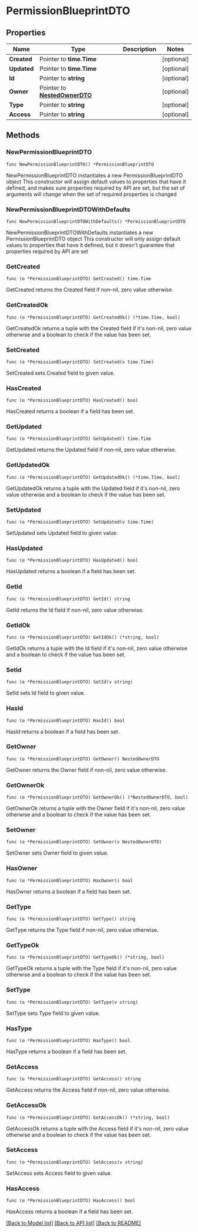 # PermissionBlueprintDTO

## Properties

Name | Type | Description | Notes
------------ | ------------- | ------------- | -------------
**Created** | Pointer to **time.Time** |  | [optional] 
**Updated** | Pointer to **time.Time** |  | [optional] 
**Id** | Pointer to **string** |  | [optional] 
**Owner** | Pointer to [**NestedOwnerDTO**](NestedOwnerDTO.md) |  | [optional] 
**Type** | Pointer to **string** |  | [optional] 
**Access** | Pointer to **string** |  | [optional] 

## Methods

### NewPermissionBlueprintDTO

`func NewPermissionBlueprintDTO() *PermissionBlueprintDTO`

NewPermissionBlueprintDTO instantiates a new PermissionBlueprintDTO object
This constructor will assign default values to properties that have it defined,
and makes sure properties required by API are set, but the set of arguments
will change when the set of required properties is changed

### NewPermissionBlueprintDTOWithDefaults

`func NewPermissionBlueprintDTOWithDefaults() *PermissionBlueprintDTO`

NewPermissionBlueprintDTOWithDefaults instantiates a new PermissionBlueprintDTO object
This constructor will only assign default values to properties that have it defined,
but it doesn't guarantee that properties required by API are set

### GetCreated

`func (o *PermissionBlueprintDTO) GetCreated() time.Time`

GetCreated returns the Created field if non-nil, zero value otherwise.

### GetCreatedOk

`func (o *PermissionBlueprintDTO) GetCreatedOk() (*time.Time, bool)`

GetCreatedOk returns a tuple with the Created field if it's non-nil, zero value otherwise
and a boolean to check if the value has been set.

### SetCreated

`func (o *PermissionBlueprintDTO) SetCreated(v time.Time)`

SetCreated sets Created field to given value.

### HasCreated

`func (o *PermissionBlueprintDTO) HasCreated() bool`

HasCreated returns a boolean if a field has been set.

### GetUpdated

`func (o *PermissionBlueprintDTO) GetUpdated() time.Time`

GetUpdated returns the Updated field if non-nil, zero value otherwise.

### GetUpdatedOk

`func (o *PermissionBlueprintDTO) GetUpdatedOk() (*time.Time, bool)`

GetUpdatedOk returns a tuple with the Updated field if it's non-nil, zero value otherwise
and a boolean to check if the value has been set.

### SetUpdated

`func (o *PermissionBlueprintDTO) SetUpdated(v time.Time)`

SetUpdated sets Updated field to given value.

### HasUpdated

`func (o *PermissionBlueprintDTO) HasUpdated() bool`

HasUpdated returns a boolean if a field has been set.

### GetId

`func (o *PermissionBlueprintDTO) GetId() string`

GetId returns the Id field if non-nil, zero value otherwise.

### GetIdOk

`func (o *PermissionBlueprintDTO) GetIdOk() (*string, bool)`

GetIdOk returns a tuple with the Id field if it's non-nil, zero value otherwise
and a boolean to check if the value has been set.

### SetId

`func (o *PermissionBlueprintDTO) SetId(v string)`

SetId sets Id field to given value.

### HasId

`func (o *PermissionBlueprintDTO) HasId() bool`

HasId returns a boolean if a field has been set.

### GetOwner

`func (o *PermissionBlueprintDTO) GetOwner() NestedOwnerDTO`

GetOwner returns the Owner field if non-nil, zero value otherwise.

### GetOwnerOk

`func (o *PermissionBlueprintDTO) GetOwnerOk() (*NestedOwnerDTO, bool)`

GetOwnerOk returns a tuple with the Owner field if it's non-nil, zero value otherwise
and a boolean to check if the value has been set.

### SetOwner

`func (o *PermissionBlueprintDTO) SetOwner(v NestedOwnerDTO)`

SetOwner sets Owner field to given value.

### HasOwner

`func (o *PermissionBlueprintDTO) HasOwner() bool`

HasOwner returns a boolean if a field has been set.

### GetType

`func (o *PermissionBlueprintDTO) GetType() string`

GetType returns the Type field if non-nil, zero value otherwise.

### GetTypeOk

`func (o *PermissionBlueprintDTO) GetTypeOk() (*string, bool)`

GetTypeOk returns a tuple with the Type field if it's non-nil, zero value otherwise
and a boolean to check if the value has been set.

### SetType

`func (o *PermissionBlueprintDTO) SetType(v string)`

SetType sets Type field to given value.

### HasType

`func (o *PermissionBlueprintDTO) HasType() bool`

HasType returns a boolean if a field has been set.

### GetAccess

`func (o *PermissionBlueprintDTO) GetAccess() string`

GetAccess returns the Access field if non-nil, zero value otherwise.

### GetAccessOk

`func (o *PermissionBlueprintDTO) GetAccessOk() (*string, bool)`

GetAccessOk returns a tuple with the Access field if it's non-nil, zero value otherwise
and a boolean to check if the value has been set.

### SetAccess

`func (o *PermissionBlueprintDTO) SetAccess(v string)`

SetAccess sets Access field to given value.

### HasAccess

`func (o *PermissionBlueprintDTO) HasAccess() bool`

HasAccess returns a boolean if a field has been set.


[[Back to Model list]](../README.md#documentation-for-models) [[Back to API list]](../README.md#documentation-for-api-endpoints) [[Back to README]](../README.md)


